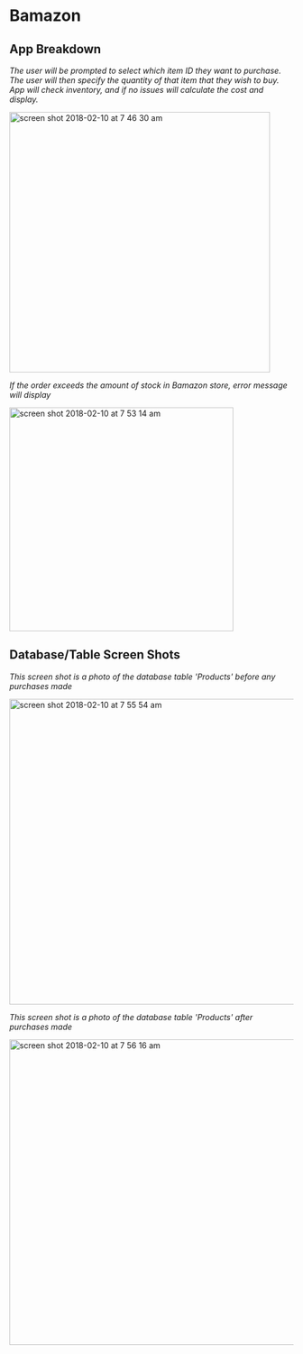 # Bamazon

## App Breakdown

*The user will be prompted to select which item ID they want to purchase. The user will then specify the quantity of that item that they wish to buy. App will check inventory, and if no issues will calculate the cost and display.* 

<img width="462" alt="screen shot 2018-02-10 at 7 46 30 am" src="https://user-images.githubusercontent.com/30426278/36063815-a440a934-0e36-11e8-9f89-21b27f035839.png">

*If the order exceeds the amount of stock in Bamazon store, error message will display*

<img width="397" alt="screen shot 2018-02-10 at 7 53 14 am" src="https://user-images.githubusercontent.com/30426278/36063884-87d032b4-0e37-11e8-96af-5e44d9dc258e.png">

## Database/Table Screen Shots

*This screen shot is a photo of the database table 'Products' before any purchases made*

<img width="542" alt="screen shot 2018-02-10 at 7 55 54 am" src="https://user-images.githubusercontent.com/30426278/36063919-ff8c7434-0e37-11e8-8a51-5c369fe16f71.png">

*This screen shot is a photo of the database table 'Products' after purchases made*

<img width="542" alt="screen shot 2018-02-10 at 7 56 16 am" src="https://user-images.githubusercontent.com/30426278/36063924-2a5fa29e-0e38-11e8-84f9-0ae7ef467596.png">
